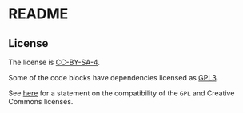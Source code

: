 # README

## License

The license is [CC-BY-SA-4](https://creativecommons.org/licenses/by-sa/4.0/).

Some of the code blocks have dependencies licensed as [GPL3](https://opensource.org/licenses/gpl-3.0.html).

See [here](https://creativecommons.org/2015/10/08/cc-by-sa-4-0-now-one-way-compatible-with-gplv3/) for a statement on the compatibility of the `GPL` and Creative Commons licenses.

